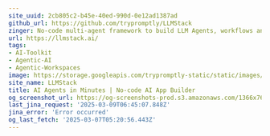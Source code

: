```yaml
---
site_uuid: 2cb805c2-b45e-40ed-990d-0e12ad1387ad
github_url: https://github.com/trypromptly/LLMStack
zinger: No-code multi-agent framework to build LLM Agents, workflows and applications with your data
url: https://llmstack.ai/
tags:
- AI-Toolkit
- Agentic-AI
- Agentic-Workspaces
image: https://storage.googleapis.com/trypromptly-static/static/images/opengraph.jpg
site_name: LLMStack
title: AI Agents in Minutes | No-code AI App Builder
og_screenshot_url: https://og-screenshots-prod.s3.amazonaws.com/1366x768/80/false/ebf4732dafc499920ac4f1f449082010d6371835b71c8280ab8788ef84074bb3.jpeg
last_jina_request: '2025-03-09T06:45:07.848Z'
jina_error: 'Error occurred'
og_last_fetch: '2025-03-07T05:20:56.443Z'
---
```


